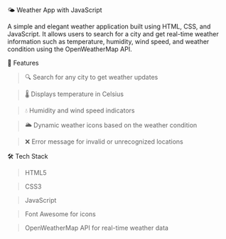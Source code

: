 🌤️ Weather App with JavaScript

A simple and elegant weather application built using HTML, CSS, and JavaScript. It allows users to search for a city and get real-time weather information such as temperature, humidity, wind speed, and weather condition using the OpenWeatherMap API.

🚀 Features

>🔍 Search for any city to get weather updates

>🌡️ Displays temperature in Celsius

>💧 Humidity and wind speed indicators

>🌥️ Dynamic weather icons based on the weather condition

>❌ Error message for invalid or unrecognized locations

🛠️ Tech Stack
> HTML5

> CSS3

> JavaScript

> Font Awesome for icons

> OpenWeatherMap API for real-time weather data
